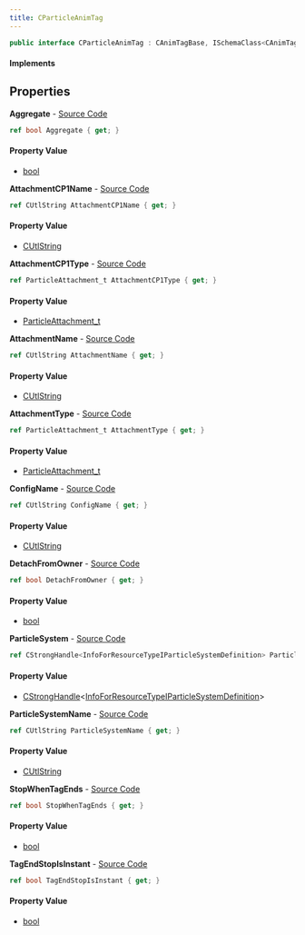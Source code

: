 ```yaml
---
title: CParticleAnimTag
---
```


```csharp
public interface CParticleAnimTag : CAnimTagBase, ISchemaClass<CAnimTagBase>, ISchemaClass<CParticleAnimTag>, ISchemaField, ISchemaClass, INativeHandle
```

#### Implements

## Properties

**Aggregate** - [Source Code](https://github.com/swiftly-solution/swiftlys2/blob/master/managed/src/SwiftlyS2.Generated/Schemas/Interfaces/CParticleAnimTag.cs#L24)

```csharp
ref bool Aggregate { get; }
```

#### Property Value

- [bool](https://learn.microsoft.com/dotnet/api/system.boolean)

**AttachmentCP1Name** - [Source Code](https://github.com/swiftly-solution/swiftlys2/blob/master/managed/src/SwiftlyS2.Generated/Schemas/Interfaces/CParticleAnimTag.cs#L34)

```csharp
ref CUtlString AttachmentCP1Name { get; }
```

#### Property Value

- [CUtlString](/docs/api/shared/natives/cutlstring)

**AttachmentCP1Type** - [Source Code](https://github.com/swiftly-solution/swiftlys2/blob/master/managed/src/SwiftlyS2.Generated/Schemas/Interfaces/CParticleAnimTag.cs#L36)

```csharp
ref ParticleAttachment_t AttachmentCP1Type { get; }
```

#### Property Value

- [ParticleAttachment_t](/docs/api/shared/schemadefinitions/particleattachment_t)

**AttachmentName** - [Source Code](https://github.com/swiftly-solution/swiftlys2/blob/master/managed/src/SwiftlyS2.Generated/Schemas/Interfaces/CParticleAnimTag.cs#L30)

```csharp
ref CUtlString AttachmentName { get; }
```

#### Property Value

- [CUtlString](/docs/api/shared/natives/cutlstring)

**AttachmentType** - [Source Code](https://github.com/swiftly-solution/swiftlys2/blob/master/managed/src/SwiftlyS2.Generated/Schemas/Interfaces/CParticleAnimTag.cs#L32)

```csharp
ref ParticleAttachment_t AttachmentType { get; }
```

#### Property Value

- [ParticleAttachment_t](/docs/api/shared/schemadefinitions/particleattachment_t)

**ConfigName** - [Source Code](https://github.com/swiftly-solution/swiftlys2/blob/master/managed/src/SwiftlyS2.Generated/Schemas/Interfaces/CParticleAnimTag.cs#L20)

```csharp
ref CUtlString ConfigName { get; }
```

#### Property Value

- [CUtlString](/docs/api/shared/natives/cutlstring)

**DetachFromOwner** - [Source Code](https://github.com/swiftly-solution/swiftlys2/blob/master/managed/src/SwiftlyS2.Generated/Schemas/Interfaces/CParticleAnimTag.cs#L22)

```csharp
ref bool DetachFromOwner { get; }
```

#### Property Value

- [bool](https://learn.microsoft.com/dotnet/api/system.boolean)

**ParticleSystem** - [Source Code](https://github.com/swiftly-solution/swiftlys2/blob/master/managed/src/SwiftlyS2.Generated/Schemas/Interfaces/CParticleAnimTag.cs#L16)

```csharp
ref CStrongHandle<InfoForResourceTypeIParticleSystemDefinition> ParticleSystem { get; }
```

#### Property Value

- [CStrongHandle](/docs/api/shared/natives/cstronghandle-1)<[InfoForResourceTypeIParticleSystemDefinition](/docs/api/shared/schemadefinitions/infoforresourcetypeiparticlesystemdefinition)>

**ParticleSystemName** - [Source Code](https://github.com/swiftly-solution/swiftlys2/blob/master/managed/src/SwiftlyS2.Generated/Schemas/Interfaces/CParticleAnimTag.cs#L18)

```csharp
ref CUtlString ParticleSystemName { get; }
```

#### Property Value

- [CUtlString](/docs/api/shared/natives/cutlstring)

**StopWhenTagEnds** - [Source Code](https://github.com/swiftly-solution/swiftlys2/blob/master/managed/src/SwiftlyS2.Generated/Schemas/Interfaces/CParticleAnimTag.cs#L26)

```csharp
ref bool StopWhenTagEnds { get; }
```

#### Property Value

- [bool](https://learn.microsoft.com/dotnet/api/system.boolean)

**TagEndStopIsInstant** - [Source Code](https://github.com/swiftly-solution/swiftlys2/blob/master/managed/src/SwiftlyS2.Generated/Schemas/Interfaces/CParticleAnimTag.cs#L28)

```csharp
ref bool TagEndStopIsInstant { get; }
```

#### Property Value

- [bool](https://learn.microsoft.com/dotnet/api/system.boolean)

